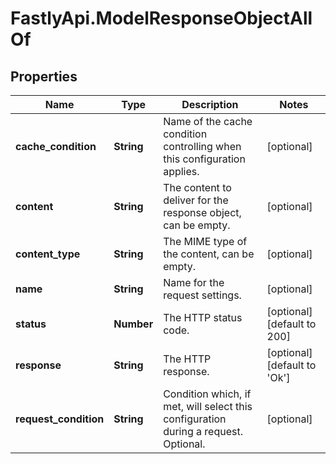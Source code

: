 # FastlyApi.ModelResponseObjectAllOf

## Properties

Name | Type | Description | Notes
------------ | ------------- | ------------- | -------------
**cache_condition** | **String** | Name of the cache condition controlling when this configuration applies. | [optional] 
**content** | **String** | The content to deliver for the response object, can be empty. | [optional] 
**content_type** | **String** | The MIME type of the content, can be empty. | [optional] 
**name** | **String** | Name for the request settings. | [optional] 
**status** | **Number** | The HTTP status code. | [optional] [default to 200]
**response** | **String** | The HTTP response. | [optional] [default to &#39;Ok&#39;]
**request_condition** | **String** | Condition which, if met, will select this configuration during a request. Optional. | [optional] 


